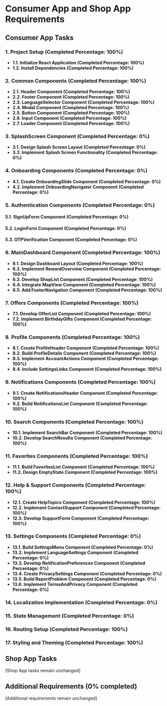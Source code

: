 # Consumer App and Shop App Requirements

## **Consumer App Tasks**

### **1. Project Setup (Completed Percentage: 100%)**

- **1.1. Initialize React Application (Completed Percentage: 100%)**
- **1.2. Install Dependencies (Completed Percentage: 100%)**

### **2. Common Components (Completed Percentage: 100%)**

- **2.1. Header Component (Completed Percentage: 100%)**
- **2.2. Footer Component (Completed Percentage: 100%)**
- **2.3. LanguageSelector Component (Completed Percentage: 100%)**
- **2.4. Modal Component (Completed Percentage: 100%)**
- **2.5. Button Component (Completed Percentage: 100%)**
- **2.6. Input Component (Completed Percentage: 100%)**
- **2.7. Loader Component (Completed Percentage: 100%)**

### **3. SplashScreen Component (Completed Percentage: 0%)**

- **3.1. Design Splash Screen Layout (Completed Percentage: 0%)**
- **3.2. Implement Splash Screen Functionality (Completed Percentage: 0%)**

### **4. Onboarding Components (Completed Percentage: 0%)**

- **4.1. Create OnboardingSlide Component (Completed Percentage: 0%)**
- **4.2. Implement OnboardingNavigator Component (Completed Percentage: 0%)**

### **5. Authentication Components (Completed Percentage: 0%)**

#### **5.1. SignUpForm Component (Completed Percentage: 0%)**
#### **5.2. LoginForm Component (Completed Percentage: 0%)**
#### **5.3. OTPVerification Component (Completed Percentage: 0%)**

### **6. MainDashboard Component (Completed Percentage: 100%)**

- **6.1. Design Dashboard Layout (Completed Percentage: 100%)**
- **6.2. Implement RewardOverview Component (Completed Percentage: 100%)**
- **6.3. Develop ShopList Component (Completed Percentage: 100%)**
- **6.4. Integrate MapView Component (Completed Percentage: 100%)**
- **6.5. Add FooterNavigation Component (Completed Percentage: 100%)**

### **7. Offers Components (Completed Percentage: 100%)**

- **7.1. Develop OfferList Component (Completed Percentage: 100%)**
- **7.2. Implement BirthdayGifts Component (Completed Percentage: 100%)**

### **8. Profile Components (Completed Percentage: 100%)**

- **8.1. Create ProfileHeader Component (Completed Percentage: 100%)**
- **8.2. Build ProfileDetails Component (Completed Percentage: 100%)**
- **8.3. Implement AccountActions Component (Completed Percentage: 100%)**
- **8.4. Include SettingsLinks Component (Completed Percentage: 100%)**

### **9. Notifications Components (Completed Percentage: 100%)**

- **9.1. Create NotificationsHeader Component (Completed Percentage: 100%)**
- **9.2. Build NotificationsList Component (Completed Percentage: 100%)**

### **10. Search Components (Completed Percentage: 100%)**

- **10.1. Implement SearchBar Component (Completed Percentage: 100%)**
- **10.2. Develop SearchResults Component (Completed Percentage: 100%)**

### **11. Favorites Components (Completed Percentage: 100%)**

- **11.1. Build FavoritesList Component (Completed Percentage: 100%)**
- **11.2. Design EmptyState Component (Completed Percentage: 100%)**

### **12. Help & Support Components (Completed Percentage: 100%)**

- **12.1. Create HelpTopics Component (Completed Percentage: 100%)**
- **12.2. Implement ContactSupport Component (Completed Percentage: 100%)**
- **12.3. Develop SupportForm Component (Completed Percentage: 100%)**

### **13. Settings Components (Completed Percentage: 0%)**

- **13.1. Build SettingsMenu Component (Completed Percentage: 0%)**
- **13.2. Implement LanguageSettings Component (Completed Percentage: 0%)**
- **13.3. Develop NotificationPreferences Component (Completed Percentage: 0%)**
- **13.4. Create PrivacySettings Component (Completed Percentage: 0%)**
- **13.5. Build ReportProblem Component (Completed Percentage: 0%)**
- **13.6. Implement TermsAndPrivacy Component (Completed Percentage: 0%)**

### **14. Localization Implementation (Completed Percentage: 0%)**

### **15. State Management (Completed Percentage: 0%)**

### **16. Routing Setup (Completed Percentage: 100%)**

### **17. Styling and Theming (Completed Percentage: 100%)**

## **Shop App Tasks**

[Shop App tasks remain unchanged]

## **Additional Requirements (0% completed)**

[Additional requirements remain unchanged]
